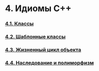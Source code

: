 # 4. Идиомы C++

### [4.1. Классы](4.1.%20Классы/README.md)

### [4.2. Шаблонные классы](4.2.%20Шаблонные%20классы/README.md)

### [4.3. Жизненный цикл объекта](4.3.%20Жизненный%20цикл%20объекта/README.md)

### [4.4. Наследование и полиморфизм](4.4.%20Наследование%20и%20полиморфизм/README.md)
